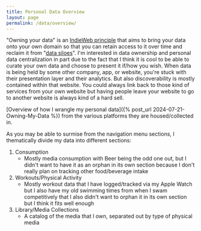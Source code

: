 ```yaml
---
title: Personal Data Overview
layout: page
permalink: /data/overview/
---
```


"Owning your data" is an <a href="https://indieweb.org/own_your_data">IndieWeb principle</a> that aims to bring your data onto your own domain so that you can retain access to it over time and reclaim it from "<a href="https://indieweb.org/silo">data siloes</a>". I'm interested in data ownership and personal data centralization in part due to the fact that I think it is cool to be able to curate your own data and choose to present it if/how you wish. When data is being held by some other company, app, or website, you're stuck with their presentation layer and their analytics. But also discoverability is mostly contained within that website. You could always link back to those kind of services from your own website but having people leave your website to go to another website is always kind of a hard sell.

[Overview of how I wrangle my personal data]({% post_url 2024-07-21-Owning-My-Data %}) from the various platforms they are housed/collected in.

As you may be able to surmise from the navigation menu sections, I thematically divide my data into different sections:
1. Consumption
    * Mostly media consumption with Beer being the odd one out, but I didn't want to have it as an orphan in its own section because I don't really plan on tracking other food/beverage intake
2. Workouts/Physical Activity
    * Mostly workout data that I have logged/tracked via my Apple Watch but I also have my old swimming times from when I swam competitively that I also didn't want to orphan it in its own section but I think it fits well enough
3. Library/Media Collections
    * A catalog of the media that I own, separated out by type of physical media